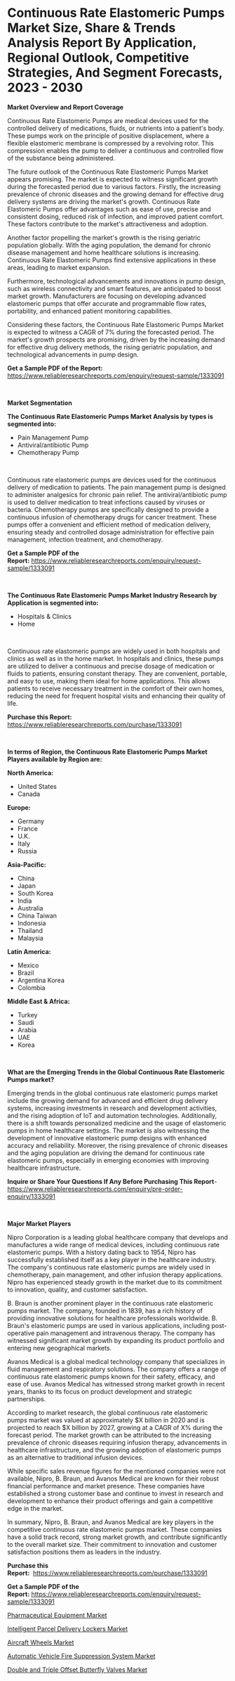 <p><h1>Continuous Rate Elastomeric Pumps Market Size, Share & Trends Analysis Report By Application, Regional Outlook, Competitive Strategies, And Segment Forecasts, 2023 - 2030</h1></p><p><strong>Market Overview and Report Coverage</strong></p>
<p><p>Continuous Rate Elastomeric Pumps are medical devices used for the controlled delivery of medications, fluids, or nutrients into a patient's body. These pumps work on the principle of positive displacement, where a flexible elastomeric membrane is compressed by a revolving rotor. This compression enables the pump to deliver a continuous and controlled flow of the substance being administered.</p><p>The future outlook of the Continuous Rate Elastomeric Pumps Market appears promising. The market is expected to witness significant growth during the forecasted period due to various factors. Firstly, the increasing prevalence of chronic diseases and the growing demand for effective drug delivery systems are driving the market's growth. Continuous Rate Elastomeric Pumps offer advantages such as ease of use, precise and consistent dosing, reduced risk of infection, and improved patient comfort. These factors contribute to the market's attractiveness and adoption.</p><p>Another factor propelling the market's growth is the rising geriatric population globally. With the aging population, the demand for chronic disease management and home healthcare solutions is increasing. Continuous Rate Elastomeric Pumps find extensive applications in these areas, leading to market expansion.</p><p>Furthermore, technological advancements and innovations in pump design, such as wireless connectivity and smart features, are anticipated to boost market growth. Manufacturers are focusing on developing advanced elastomeric pumps that offer accurate and programmable flow rates, portability, and enhanced patient monitoring capabilities.</p><p>Considering these factors, the Continuous Rate Elastomeric Pumps Market is expected to witness a CAGR of 7% during the forecasted period. The market's growth prospects are promising, driven by the increasing demand for effective drug delivery methods, the rising geriatric population, and technological advancements in pump design.</p></p>
<p><strong>Get a Sample PDF of the Report:</strong> <a href="https://www.reliableresearchreports.com/enquiry/request-sample/1333091">https://www.reliableresearchreports.com/enquiry/request-sample/1333091</a></p>
<p>&nbsp;</p>
<p><strong>Market Segmentation</strong></p>
<p><strong>The Continuous Rate Elastomeric Pumps Market Analysis by types is segmented into:</strong></p>
<p><ul><li>Pain Management Pump</li><li>Antiviral/antibiotic Pump</li><li>Chemotherapy Pump</li></ul></p>
<p>&nbsp;</p>
<p><p>Continuous rate elastomeric pumps are devices used for the continuous delivery of medication to patients. The pain management pump is designed to administer analgesics for chronic pain relief. The antiviral/antibiotic pump is used to deliver medication to treat infections caused by viruses or bacteria. Chemotherapy pumps are specifically designed to provide a continuous infusion of chemotherapy drugs for cancer treatment. These pumps offer a convenient and efficient method of medication delivery, ensuring steady and controlled dosage administration for effective pain management, infection treatment, and chemotherapy.</p></p>
<p><strong>Get a Sample PDF of the Report:</strong>&nbsp;<a href="https://www.reliableresearchreports.com/enquiry/request-sample/1333091">https://www.reliableresearchreports.com/enquiry/request-sample/1333091</a></p>
<p>&nbsp;</p>
<p><strong>The Continuous Rate Elastomeric Pumps Market Industry Research by Application is segmented into:</strong></p>
<p><ul><li>Hospitals & Clinics</li><li>Home</li></ul></p>
<p>&nbsp;</p>
<p><p>Continuous rate elastomeric pumps are widely used in both hospitals and clinics as well as in the home market. In hospitals and clinics, these pumps are utilized to deliver a continuous and precise dosage of medication or fluids to patients, ensuring constant therapy. They are convenient, portable, and easy to use, making them ideal for home applications. This allows patients to receive necessary treatment in the comfort of their own homes, reducing the need for frequent hospital visits and enhancing their quality of life.</p></p>
<p><strong>Purchase this Report:</strong>&nbsp; <a href="https://www.reliableresearchreports.com/purchase/1333091">https://www.reliableresearchreports.com/purchase/1333091</a></p>
<p>&nbsp;</p>
<p><strong>In terms of Region, the Continuous Rate Elastomeric Pumps Market Players available by Region are:</strong></p>
<p>
    <p> <strong> North America: </strong>
        <ul>
            <li>United States</li>
            <li>Canada</li>
        </ul>
        </p> 
    <p> <strong> Europe: </strong>
        <ul>
            <li>Germany</li>
            <li>France</li>
            <li>U.K.</li>
            <li>Italy</li>
            <li>Russia</li>
        </ul>
        </p> 
    <p> <strong> Asia-Pacific: </strong>
        <ul>
            <li>China</li>
            <li>Japan</li>
            <li>South Korea</li>
            <li>India</li>
            <li>Australia</li>
            <li>China Taiwan</li>
            <li>Indonesia</li>
            <li>Thailand</li>
            <li>Malaysia</li>
        </ul>
        </p> 
    <p> <strong> Latin America: </strong>
        <ul>
            <li>Mexico</li>
            <li>Brazil</li>
            <li>Argentina Korea</li>
            <li>Colombia</li>
        </ul>
        </p> 
    <p> <strong> Middle East & Africa: </strong>
        <ul>
            <li>Turkey</li>
            <li>Saudi</li>
            <li>Arabia</li>
            <li>UAE</li>
            <li>Korea</li>
        </ul>
    </p>
    </p>
<p>&nbsp;</p>
<p><strong>What are the Emerging Trends in the Global Continuous Rate Elastomeric Pumps market?</strong></p>
<p><p>Emerging trends in the global continuous rate elastomeric pumps market include the growing demand for advanced and efficient drug delivery systems, increasing investments in research and development activities, and the rising adoption of IoT and automation technologies. Additionally, there is a shift towards personalized medicine and the usage of elastomeric pumps in home healthcare settings. The market is also witnessing the development of innovative elastomeric pump designs with enhanced accuracy and reliability. Moreover, the rising prevalence of chronic diseases and the aging population are driving the demand for continuous rate elastomeric pumps, especially in emerging economies with improving healthcare infrastructure.</p></p>
<p><strong>Inquire or Share Your Questions If Any Before Purchasing This Report</strong>- <a href="https://www.reliableresearchreports.com/enquiry/pre-order-enquiry/1333091">https://www.reliableresearchreports.com/enquiry/pre-order-enquiry/1333091</a></p>
<p>&nbsp;</p>
<p><strong>Major Market Players</strong></p>
<p><p>Nipro Corporation is a leading global healthcare company that develops and manufactures a wide range of medical devices, including continuous rate elastomeric pumps. With a history dating back to 1954, Nipro has successfully established itself as a key player in the healthcare industry. The company's continuous rate elastomeric pumps are widely used in chemotherapy, pain management, and other infusion therapy applications. Nipro has experienced steady growth in the market due to its commitment to innovation, quality, and customer satisfaction.</p><p>B. Braun is another prominent player in the continuous rate elastomeric pumps market. The company, founded in 1839, has a rich history of providing innovative solutions for healthcare professionals worldwide. B. Braun's elastomeric pumps are used in various applications, including post-operative pain management and intravenous therapy. The company has witnessed significant market growth by expanding its product portfolio and entering new geographical markets.</p><p>Avanos Medical is a global medical technology company that specializes in fluid management and respiratory solutions. The company offers a range of continuous rate elastomeric pumps known for their safety, efficacy, and ease of use. Avanos Medical has witnessed strong market growth in recent years, thanks to its focus on product development and strategic partnerships.</p><p>According to market research, the global continuous rate elastomeric pumps market was valued at approximately $X billion in 2020 and is projected to reach $X billion by 2027, growing at a CAGR of X% during the forecast period. The market growth can be attributed to the increasing prevalence of chronic diseases requiring infusion therapy, advancements in healthcare infrastructure, and the growing adoption of elastomeric pumps as an alternative to traditional infusion devices.</p><p>While specific sales revenue figures for the mentioned companies were not available, Nipro, B. Braun, and Avanos Medical are known for their robust financial performance and market presence. These companies have established a strong customer base and continue to invest in research and development to enhance their product offerings and gain a competitive edge in the market.</p><p>In summary, Nipro, B. Braun, and Avanos Medical are key players in the competitive continuous rate elastomeric pumps market. These companies have a solid track record, strong market growth, and contribute significantly to the overall market size. Their commitment to innovation and customer satisfaction positions them as leaders in the industry.</p></p>
<p><strong>Purchase this Report:</strong>&nbsp;&nbsp;<a href="https://www.reliableresearchreports.com/purchase/1333091">https://www.reliableresearchreports.com/purchase/1333091</a></p>
<p></p>
<p><strong>Get a Sample PDF of the Report:</strong>&nbsp;<a href="https://www.reliableresearchreports.com/enquiry/request-sample/1333091">https://www.reliableresearchreports.com/enquiry/request-sample/1333091</a></p>
<p><p><a href="https://medium.com/@alicehanson1974/pharmaceutical-equipment-market-size-growth-forecast-2023-2030-ab8eae61da76">Pharmaceutical Equipment Market</a></p><p><a href="https://www.linkedin.com/pulse/intelligent-parcel-delivery-lockers-market-insights-players-forecast-52fzc/">Intelligent Parcel Delivery Lockers Market</a></p><p><a href="https://medium.com/@annaalexander40/aircraft-wheels-market-size-growth-forecast-2023-2030-83c4695c925f">Aircraft Wheels Market</a></p><p><a href="https://www.linkedin.com/pulse/automatic-vehicle-fire-suppression-system-market-research-rftpf/">Automatic Vehicle Fire Suppression System Market</a></p><p><a href="https://www.linkedin.com/pulse/double-triple-offset-butterfly-valves-market-share-amp-new-trends-0vyxc/">Double and Triple Offset Butterfly Valves Market</a></p></p>